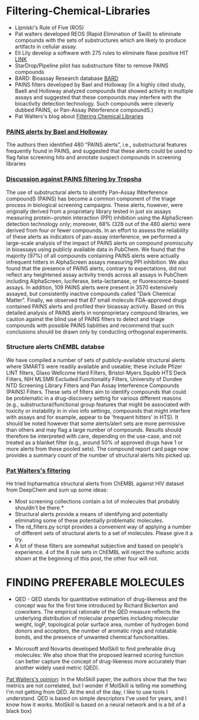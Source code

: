 # Filtering-Chemical-Libraries


* Lipniski's Rule of Five (RO5)
* Pat walters developed REOS (Rapid Elimination of Swill) to eliminate compounds with the sets of substructures which are likely to produce artifacts in cellular assay.
* Eli Lily develop a software with 275 rules to eliminate flase positive HIT [LINK](https://github.com/IanAWatson/Lilly-Medchem-Rules)
* StarDrop/Pipeline pilot has substructure filter to remove PAINS compounds 
* BARD: Bioassay Research database [BARD](http://bard.nih.gov)
* PAINS filters developed by Bael and Holloway (In a highly cited study, Baell and Holloway analyzed compounds that showed activity in multiple assays and
suggested that these compounds may interfere with the bioactivity detection technology. Such compounds were cleverly dubbed PAINS, or Pan-Assay INterference compoundS.)
* Pat Walters's blog about [Filtering Chemical Libraries](http://practicalcheminformatics.blogspot.com/2018/08/filtering-chemical-libraries.html)

### [PAINS alerts by Bael and Holloway ](http://medicinal-chemistry.org/files/aldrich/PAINs.pdf)
The authors then identified 480 “PAINS alerts”, i.e., substructural features frequently found in PAINS, and suggested that these alerts could be used to flag false screening hits and annotate suspect compounds in screening libraries

### [Discussion against PAINS filtering by Tropsha](https://pubs.acs.org/doi/pdf/10.1021/acs.jcim.6b00465)
The use of substructural alerts to identify Pan-Assay INterference compoundS (PAINS) has become a common component of the triage process in
biological screening campaigns. These alerts, however, were originally derived from a proprietary library tested in just six assays measuring protein−protein interaction (PPI) inhibition using the AlphaScreen detection technology only; moreover, 68% (328 out of the 480 alerts) were derived from four or fewer compounds. In an effort to assess the reliability of these alerts as indicators of pan-assay interference, we performed a large-scale analysis of the impact of PAINS alerts on compound promiscuity in bioassays using publicly available data in PubChem. We found that the majority (97%) of all compounds containing PAINS alerts were actually infrequent hitters in AlphaScreen assays measuring PPI inhibition. We also found that the presence of PAINS alerts, contrary to expectations, did not reflect any heightened assay activity trends across all assays in PubChem including AlphaScreen, luciferase, beta-lactamase, or fluorescence-based assays. In addition, 109 PAINS alerts were present in 3570 extensively assayed, but consistently inactive compounds called "Dark Chemical Matter". Finally, we observed that 87 small molecule FDA-approved drugs contained
PAINS alerts and profiled their bioassay activity. Based on this detailed analysis of PAINS alerts in nonproprietary compound libraries, we caution against the blind use of PAINS filters to detect and triage compounds with possible PAINS liabilities and recommend that such conclusions should be drawn only by conducting orthogonal experiments.

### Structure alerts ChEMBL databse

We have compiled a number of sets of publicly-available structural alerts where SMARTS were readily available and useable; these include Pfizer LINT filters, Glaxo Wellcome Hard Filters, Bristol-Myers Squibb HTS Deck Filters, NIH MLSMR Excluded Functionality Filters, University of Dundee NTD Screening Library Filters and Pan Assay Interference Compounds (PAINS) Filters. These sets of filters aim to identify compounds that could be problematic in a drug-discovery setting for various different reasons (e.g., substructural/functional group features that might be associated with toxicity or instability in in vivo info settings, compounds that might interfere with assays and for example, appear to be 'frequent hitters' in HTS). It should be noted however that some alerts/alert sets are more permissive than others and may flag a large number of compounds. Results should therefore be interpreted with care, depending on the use-case, and not treated as a blanket filter (e.g., around 50% of approved drugs have 1 or more alerts from these pooled sets). The compound report card page now provides a summary count of the number of structural alerts hits picked up.

### [Pat Walters's filtering](https://github.com/PatWalters/rd_filters)

He tried Inpharmatica structural alerts from ChEMBL against HIV dataset from DeepChem and sum up some ideas:
* Most screening collections contain a lot of molecules that probably shouldn't be there.*
* Structural alerts provide a means of identifying and potentially eliminating some of these potentially problematic molecules.
* The rd_filters.py script provides a convenient way of applying a number of different sets of structural alerts to a set of molecules. Please give it a try. 
* A lot of these filters are somewhat subjective and based on people's experience.  4 of the 8 rule sets in ChEMBL will reject the sulfonic acids shown at the beginning of this post, the other four will not.

# FINDING PREFERABLE MOLECULES
* QED - QED stands for quantitative estimation of drug-likeness and the concept was for the first time introduced by Richard Bickerton and coworkers. The empirical rationale of the QED measure reflects the underlying distribution of molecular properties including molecular weight, logP, topological polar surface area, number of hydrogen bond donors and acceptors, the number of aromatic rings and rotatable bonds, and the presence of unwanted chemical functionalities.

* Microsoft and Novartis developed MolSkill to find preferable drug molecules: We also show that the proposed learned scoring function can better capture the concept of drug-likeness more accurately than another widely used metric (QED).

[Pat Walters's opinion](http://practicalcheminformatics.blogspot.com/2023/04/getting-inside-mind-of-medicinal.html): In the MolSkill paper, the authors show that the two metrics are not correlated, but I wonder if MolSkill is telling me something I'm not getting from QED.  At the end of the day, I like to use tools I understand. QED is based on simple descriptors I've used for years, and I know how it works.  MolSkill is based on a neural network and is a bit of a black box)



